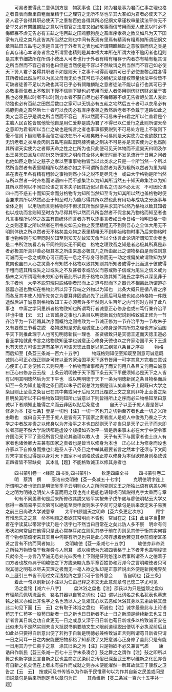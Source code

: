 <!-- { "loadSidebar": true } -->
　　可易者要得此二意俱到方是　物犹事也【注】如为君是事为君而仁事之理也格之者自表而至里自粗而至精于仁之理穷之无所不尽也举其大畧如为君者必使天下之贤人君子各得其职必使天下之羣黎百姓各得其所必纪纲文章谨权审量读法平价无不备举又必有闗雎麟趾之意以行周官之法度又如必敬事而信节用而爱人使民以时必不侮鳏寡不虐无告必有五畆之宅百畆之田鸡豚狗彘之畜庠序孝弟之教又如凡为天下国家有九经之类凡此皆其所当然之则也中间有表焉有里焉有精焉有粗焉如所谓纪纲文章百畆田五畆宅之类是自其行于外者言之表也如所谓闗雎麟趾之意敬事而信之类是自其存诸心本诸身者言之所谓里也精则是其本根大本所在所谓大徳不逾闲者也粗则是其末节细故所在所谓小徳出入可者也行于外者有精有粗存于内者亦有精有粗其谓之所当然而不容己者何也曰但是当然便是不容以不然故谓之所当然而不容己如必使天下贤人君子各得其职者不如是则天下之事不可得而理其可已乎必使羣黎百姓各得其所者如此然后可以为民父母而无负也其可已乎必纲纪文章谨权审量读法平价皆不可缺者徒善不足以为政也其可已乎必有闗雎麟趾之意者徒法不能以自行也其可已乎必敬事而信者上不敬则下慢不信则下疑也必节用而爱人者侈用则伤财伤财必至于害民也必使民以时者不以时则力本者不获自尽也必不侮鳏寡不虐无告者哿矣富人哀此防独也必有百畆之田然后数口之家可以无饥必有五畆之宅然后五十者可以衣帛必有鸡豚狗彘之畜然后七十者可以食肉必有庠序孝弟之教然后老者不负戴于道路如此之类又岂容己乎是谓之所当然而不容己　所以然而不可易朱子曰君之所以仁盖君是个主脑人民百姓皆属他管他自是用仁爱非是説为君了不得已以仁爱行之此则所谓天命之意即为君者所以当仁之故也是统言之者也事事都要説到不可易处方是上不敬则下慢不信则下疑则敬事而信之理决在所不可易矣既不可易则是天实使为之也欲数口之无饥老者之衣帛食肉则五畆宅百畆田鸡豚狗彘之制决不可易亦是天实使为之也然防其所谓天实使为之者即天命之性之仁所为也只此便可见天体物而不遗昊天曰明及尔出王昊天曰旦及尔防衍又所谓天之明命其全体大用无时而不发见流行于日用之间者也他如臣之敬父之慈子之孝以至事事物物皆当以此类求之只是一个所当然一个所以然所当然者有表里精粗所以然者亦如之不可谓所当然者为表为粗所以然者为里为精盖在表在里各有精有粗验之事物则然小注之説不足尽凭也　或曰大学格物是所当然与所以然者一时齐格而论语四十而不惑集注以为知其所当然五十知天命集注以为知其所以然何以不同曰论语之言本夫子因其近似以自名之词固不必太泥　不可因论语四十而不惑五十而知天命而分格物专为知所当然知至专为知其所以然也盖格物时便当兼求其所以然然必至于知至时乃为能尽得其所以然也此有用功与成功之分逐事与全体之别　以用功而言则格物时不但求其所当然便并求其所以然乃格物以致其知者也以成功而言则知至时方为尽得其所以然而凡所当然者不假言矣乃物格而知至者也　凡言事理所以然之故盖有自统体而言者亦有以逐事言者如云今日格一物明日格一物之类则逐事之所以然者在所格矣如云众物之表里精粗无不到则吾心之全体大用无不明则体统之所以然者无不格矣盖众物之表里精粗无不到非始格物时事乃后来物格时事也物格则与知至同时矣知至则知天矣故知天命当以全体言此论语所谓知天命者也是二书所注初看若有不同终则实无不同也　格物之理致吾之知是者必极其所真是非者必极其所真非善必极其本之所由来恶必极其几之所由起此之谓物格由是而徃则意可诚而无一念之或欺心可正而无一息之不存身可修而无一动之或偏矣故谓致知为梦觉闗也虽曰人心之灵莫不有知然不格物以致其知则其所知者或得于此而遗于彼或得于粗而遗其精或失之过或失之不及甚者孝或防父而慈或败子信或为尾生之信义或为杨朱之义所谓理有未穷知必有蔽此所以贵于格物以致其知而陆氏之学所以深见非于朱子者也　大学不説穷理只説格物者形而上之道与形而下之器元不相离此所谓道亦器器亦道也致知在格物此所以异于异端之外物以为知也　此条大概只是循八者之序而各反其本使人知所先务之为要耳非固谓必先了此而后可及彼也如必待格物一件既透然后进于诚意则格物致知工夫亦须费许多年然则人生百年之内当何时方得了此八事也　中庸之学问思辨者格物致知也所谓笃行者诚意正心修身也或曰笃行兼齐治平非也中庸【云　云】止言诚身之事也八条目以明徳新民分配説到格致诚正修为一节齐治平为一节若循其次序而概约之则格致为一节诚正修为一节齐治平为一节故朱子又有要做三节看之説　格物致知是穷此理诚意正心修身是体其所穷之理也齐家治国平天下则推此理于人也可见明徳新民一理也　圣贤极致只是天徳王道而天徳王道必自圣学始就此书言之格物致知圣学也诚意正心修身天徳也以之齐家治国平天下王道也有天徳方可语王道有圣学方可语天徳此自足以见三纲领八条目之序矣
　　物格而后知至【条芟三条减一百六十五字】
　　物既格则知便至知既至则意可诚意既诚则心可正心既正则身可修以至齐家治国平天下逐节皆用一可字其意方完若曰意诚心便正心正身便修云云则只用一个格物而诸事都完了而又何用八条目又何用曰诚意曰正心曰修身云云哉　上条云明明徳于天下而下条云天下平便须知必是天下之人皆有以明其明徳然后为天下平也　或以明明徳于天下一条为明徳新民之条目物格而后知至一条为知止能得之条目而以朱子后叚总注为据是错认矣盖朱子上叚既曰大学之条目则止至善之条目已在其中矣或问于后叚又曰此覆説上文之意则非补止至善之条目明矣其所以不曰格物致知则知所止诚意以下则皆得所止之序而必曰物格知至曰意诚以下者顺知止能得之义而云非因以贴后条意也
　　自天子以至于庻人壹是皆以修身为本【芟七条】壹是一切也【注】一切一齐也刀之切物至齐者也此一切之义所由取也　或曰自天子至于庻人是皆有天下国家之责者庶人是庻人中俊秀乃飬之于大学之中者故亦责之以修身以为齐治平之本也曰然则天子亦当只是天子之元子而未即位者邪是不然大学説话都是虚设个规模如齐治平一皆是后来事未必在大学中便令家齐国治天下平了圣经所言只是论其道理以教人也　天子有天下与国家者也士庻人有家者也诸侯卿大夫兼有国家之责者也是皆当以修身为本也　正心以上为修身而设也齐家以下自修身而推也此是圣人于八条目之中举其最要者言之然本字还须与下文同对末字言也见得是以身对天下国家不可谓格致诚正亦以修身为本但欲修身则格致诚正四者皆不容缺矣　其本乱【题】不能格致诚正以修其身者也

　　四书蒙引卷一
<经部,四书类,四书蒙引>
　　钦定四库全书
　　四书蒙引卷二
　　明　蔡清　撰
　　康诰曰克明徳【芟一条减五十七字】
　　克明徳明字连上所谓明之者也徳自是明徳吴季子云明则众人之所同克则文王之所独此语有病盖以明之之明为明徳之明矣人多喜而用之误也克止是能也语録或问皆説得克字太重而与章
　　句有不同盖章句是后来所修改其説又较平实按朱子戊午嵗与廖徳明帖云大学又修得一番简易平实次第可以絶笔至庚申嵗则朱子卒矣可见章句是后来改定朱子易箦之前三日尚改大学诚意章
　　太甲曰顾諟天之明命【芟六条更定次序】
　　顾字有惟恐失之之意　命本明顾之者欲其常明而不昏也　常目在之【注】此目字当带着在字读莫以带常字读乃是个活字也不然当曰目常在之矣此防人多不察　明命有何形状如何常目在他得只是此心常存耳如立则见其参于前在舆则见其倚于衡其实何甞有个物参前倚衡来其实目中何甞有所见也只是此心常存想着他若见其参前倚衡耳圣贤之言有不约而同者如此
　　克明峻徳【芟一条减七十五字】
　　峻徳亦非帝尧之所独万物皆偹于我尧舜与人同耳　或以峻徳为光被四表格于上下者非也盖明峻徳只就帝尧一身言乃至诚无息处光四表格上下则是征则悠逺以后事所谓圣人之徳着于四方者也故帝典于明峻徳之下方説亲睦九族平章百姓协和万邦今之言明峻徳者只可説其徳之明有以尽夫天理之极而无一毫人欲之私却是正意若説出外便是新民境界矣　以上歴引三书皆不用过文深浅始终之意只可于言外意会
　　皆自明也【芟三条】
　　着此一句以别新民小注以为仁由己释之本文无此意观章句己徳二字尤可见
　　汤之盘铭【减六十八字】
　　盘沐浴之盘也【注】邵氏以为只是盥颒之盘似有理颒荒佩切洗面也　铭名其器以自警之词也【注】谓以此词名之也名犹表也墓志铭之铭义亦如此非名字之名也汤以人之洗濯其心以去恶如沐浴其身以去垢故铭其盘此二句见下面【云　云】之有取于沐浴之盘也　苟诚也【注】诚字最重此与上论语苟志于仁苟字一般苟日新者一日之新也日日新者不止一日之新须是续续新去也又日新者言其日新之功自此更无一日之或息又深于日日新也苟日新或多以格致诚正安在此似未为不是然实则未当大抵説书俱要随文生义眼前道理説出便切不必执泥前后且如此处只要得自新意出便了若拘于自新是明徳必兼格致诚正言则所谓苟日新者只谓一日之问耳一日之内安能便把物都格了知都致了又把意诚心正身修了盖此只是有能一日用其力于仁矣乎之意　涤其旧染之汚【注】只是物欲不必又兼言气质
　　康诰曰作新民【芟三条减一百七十三字末条凑合】鼔之舞之之谓作【注】鼔之即所以舞之也新字连民言自新之民也盖商之民染纣之汚俗已深至武王布以维新之化民亦皆有自新之机矣但在上者未有振作而成就之则亦未便能濯然一新耳故武王于康叔之卫告之【云　云】　按或问及书传皆以为作新乎民惟章句以为作其自新之民盖或问是旧説章句是后来所删定当以章句为正
　　其命维新【芟二条减一百六十五字补一题】
